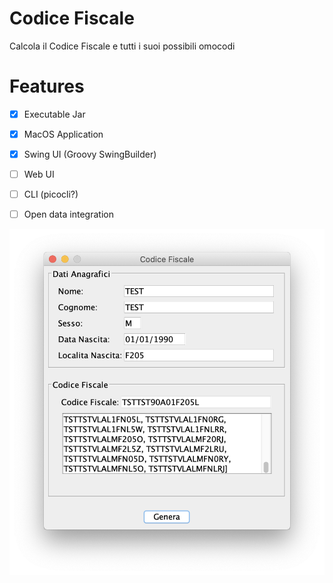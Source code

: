 # Codice Fiscale
Calcola il Codice Fiscale e tutti i suoi possibili omocodi

# Features
- [x] Executable Jar
- [x] MacOS Application 
- [x] Swing UI (Groovy SwingBuilder)
- [ ] Web UI
- [ ] CLI (picocli?)
- [ ] Open data integration


![screenshot](app.png)
